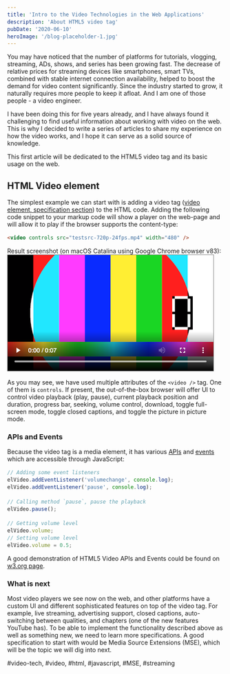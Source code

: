 ```yaml
---
title: 'Intro to the Video Technologies in the Web Applications'
description: 'About HTML5 video tag'
pubDate: '2020-06-10'
heroImage: '/blog-placeholder-1.jpg'
---
```


You may have noticed that the number of platforms for tutorials, vlogging, streaming, ADs, shows, and series has been growing fast. The decrease of relative prices for streaming devices like smartphones, smart TVs, combined with stable internet connection availability, helped to boost the demand for video content significantly. Since the industry started to grow, it naturally requires more people to keep it afloat. And I am one of those people - a video engineer.

I have been doing this for five years already, and I have always found it challenging to find useful information about working with video on the web. This is why I decided to write a series of articles to share my experience on how the video works, and I hope it can serve as a solid source of knowledge.

This first article will be dedicated to the HTML5 video tag and its basic usage on the web.

## HTML Video element

The simplest example we can start with is adding a video tag ([video element, specification section](https://html.spec.whatwg.org/multipage/media.html#the-video-element)) to the HTML code. Adding the following code snippet to your markup code will show a player on the web-page and will allow it to play if the browser supports the content-type:

```html
<video controls src="testsrc-720p-24fps.mp4" width="480" />
```

Result screenshot (on macOS Catalina using Google Chrome browser v83):
![video-with-controls-example](./video-with-controls-example.png)

As you may see, we have used multiple attributes of the `<video />` tag. One of them is `controls`. If present, the out-of-the-box browser will offer UI to control video playback (play, pause), current playback position and duration, progress bar, seeking, volume control, download, toggle full-screen mode, toggle closed captions, and toggle the picture in picture mode.

### APIs and Events

Because the video tag is a media element, it has various [APIs](https://html.spec.whatwg.org/multipage/media.html#htmlmediaelement) and [events](https://html.spec.whatwg.org/multipage/media.html#mediaevents) which are accessible through JavaScript:

```javascript
// Adding some event listeners
elVideo.addEventListener('volumechange', console.log);
elVideo.addEventListener('pause', console.log);

// Calling method `pause`, pause the playback
elVideo.pause();

// Getting volume level
elVideo.volume;
// Setting volume level
elVideo.volume = 0.5;
```

A good demonstration of HTML5 Video APIs and Events could be found on [w3.org page](https://www.w3.org/2010/05/video/mediaevents.html).

### What is next

Most video players we see now on the web, and other platforms have a custom UI and different sophisticated features on top of the video tag. For example, live streaming, advertising support, closed captions, auto-switching between qualities, and chapters (one of the new features YouTube has). To be able to implement the functionality described above as well as something new, we need to learn more specifications. A good specification to start with would be Media Source Extensions (MSE), which will be the topic we will dig into next.

#video-tech, #video, #html, #javascript, #MSE, #streaming
